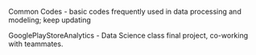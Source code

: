 Common Codes - basic codes frequently used in data processing and modeling; keep updating

GooglePlayStoreAnalytics -  Data Science class final project, co-working with teammates.
                           
